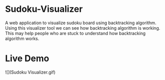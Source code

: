 # Sudoku-Visualizer

A web application to visualize sudoku board using backtracking algorithm. Using this visualizer tool we can see how backtracking algorithm is working.
This may help people who are stuck to understand how backtracking algorithm works.

# Live Demo

![](Sudoku Visualizer.gif)
